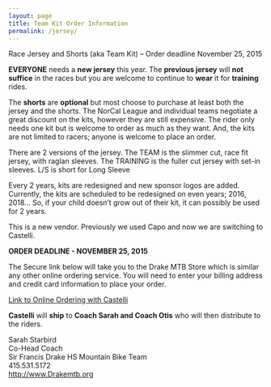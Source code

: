 ```yaml
---
layout: page
title: Team Kit Order Information
permalink: /jersey/
---
```


Race Jersey and Shorts (aka Team Kit) – Order deadline November 25, 2015

**EVERYONE** needs a **new jersey** this year. The **previous jersey** will **not suffice** in the races but you are welcome to continue to **wear** it for **training** rides.

The **shorts** are **optional** but most choose to purchase at least both the jersey and the shorts. The NorCal League and individual teams negotiate a great discount on the kits, however they are still expensive. The rider only needs one kit but is welcome to order as much as they want. And, the kits are not limited to racers; anyone is welcome to place an order.

There are 2 versions of the jersey. The TEAM is the slimmer cut, race fit jersey, with raglan sleeves. The TRAINING is the fuller cut jersey with set-in sleeves. 
L/S is short for Long Sleeve

Every 2 years, kits are redesigned and new sponsor logos are added. Currently, the kits are scheduled to be redesigned on even years; 2016, 2018… So, if your child doesn’t grow out of their kit, it can possibly be used for 2 years. 

This is a new vendor. Previously we used Capo and now we are switching to Castelli. 

**ORDER DEADLINE - NOVEMBER 25, 2015**

The Secure link below will take you to the Drake MTB Store which is similar any other online ordering service. You will need to enter your billing address and credit card information to place your order.

[Link to Online Ordering with Castelli](https://teamorder.serviziocorse.com/index.aspx?pc=7B30365E-3891-42C1-8F99-ABED2B5D78DB)

**Castelli** will **ship** to **Coach Sarah and Coach Otis** who will then distribute to the riders. 

Sarah Starbird<br>
Co-Head Coach <br>
Sir Francis Drake HS Mountain Bike Team<br>
415.531.5172<br>
http://www.Drakemtb.org




